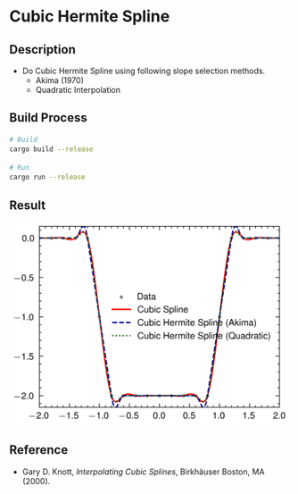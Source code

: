 # Cubic Hermite Spline

## Description

* Do Cubic Hermite Spline using following slope selection methods.
    * Akima (1970)
    * Quadratic Interpolation

## Build Process

```sh
# Build
cargo build --release

# Run
cargo run --release
```

## Result

![Result](plot.png)

## Reference

* Gary D. Knott, *Interpolating Cubic Splines*, Birkhäuser Boston, MA (2000).
